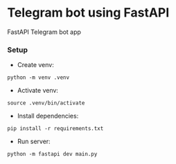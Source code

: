 # Telegram bot using FastAPI

FastAPI Telegram bot app

### Setup
- Create venv: 
```shell
python -m venv .venv
```
- Activate venv:
```shell
source .venv/bin/activate
```
- Install dependencies: 
```shell
pip install -r requirements.txt
```

- Run server:
```shell
python -m fastapi dev main.py
```
